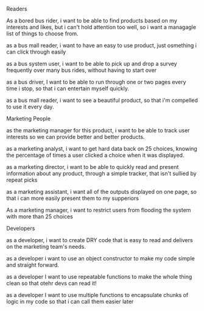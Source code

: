 Readers

As a bored bus rider, i want to be able to find products based on my interests and likes, but i can't hold attention too well, so i want a managagle list of things to choose from.

as a bus mall reader, i want to have an easy to use product, just osmething i can click through easily

as a bus system user, i want to be able to pick up and drop a survey frequently over many bus rides, without having to start over

as a bus driver, I want to be able to run through one or two pages every time i stop, so that i can entertain myself quickly.

as a bus mall reader, i want to see a beautiful product, so that i'm compelled to use it every day.


Marketing People

as the marketing manager for this product, i want to be able to track user interests so we can provide better and better products.

as a marketing analyst, i want to get hard data back on 25 choices, knowing the percentage of times a user clicked a choice when it was displayed.

as a marketing director, i want to be able to quickly read and present information about any product, through a simple tracker, that isn't sullied by repeat picks

as a marketing assistant, i want all of the outputs displayed on one page, so that i can more easily present them to my supperiors

As a marketing manager, i want to restrict users from flooding the system with more than 25 choices


Developers

as a developer, i want to create DRY code that is easy to read and delivers on the marketing team's needs.

as a developer i want to use an object constructor to make my code simple and straight forward.

as a developer I want to use repeatable functions to make the whole thing clean so that otehr devs can read it!

as a developer I want to use multiple functions to encapsulate chunks of logic in my code so that i can call them easier later
